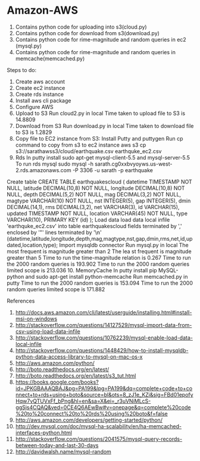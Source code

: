 # Amazon-AWS

1. Contains  python code for uploading into s3(cloud.py) 
2. Contains  python code for download from s3(download.py) 
3. Contains python code for rime-magnitude and random queries in ec2 (mysql.py)
4. Contains python code for rime-magnitude and random queries in memcache(memcached.py)

Steps to do:
1. Create aws account
2. Create ec2 instance
3. Create rds instance
4. Install aws cli package
5. Configure AWS
6. Upload to S3
	Run cloud2.py in local
	Time taken to upload file to S3 is 14.8809
7. Download from S3
	Run download.py in local
	Time taken to download file to S3 is 1.2829
8. Copy file to EC2 instance from S3:
Install Putty and puttygen 
Run cp command to copy from s3 to ec2 instance
	aws s3 cp s3://sarathawss3/cloud/earthquake.csv earthquke_ec2.csv
9. Rds
In putty install sudo apt-get mysql-client-5.5 and mysql-server-5.5
To run rds mysql 
sudo mysql -h sarath.cg0xxbvyoyws.us-west-2.rds.amazonaws.com -P 3306 -u sarath -p earthquake

Create table 
CREATE TABLE earthquakescloud ( datetime TIMESTAMP NOT NULL, latitude DECIMAL(10,8) NOT NULL, longitude DECIMAL(10,8) NOT NULL, depth DECIMAL(5,2) NOT NULL, mag DECIMAL(3,2) NOT NULL, magtype VARCHAR(10) NOT NULL, nst INTEGER(5), gap INTEGER(5), dmin DECIMAL(14,1), rms DECIMAL(3,2), net VARCHAR(3), id VARCHAR(15), updated TIMESTAMP NOT NULL, location VARCHAR(45) NOT NULL, type VARCHAR(10), PRIMARY KEY (id) );
Load data
load data local infile 'earthquke_ec2.csv' into table earthquakescloud fields terminated by ',' enclosed by '"' lines terminated by '\n' (datetime,latitude,longitude,depth,mag,magtype,nst,gap,dmin,rms,net,id,updated,location,type);
Import mysqldb connector
Run mysql.py in local
		The most frequent is magnitude greater than 2
		The lea	st frequent is magnitude greater than 5
		Time to run the time-magnitude relation is 0.267
		Time to run the 2000 random queries is 193.902
		Time to run the 2000 random queries limited scope is 213.036
10. MemoryCache
In putty install pip MySQL-python and sudo apt-get install python-memcache
Run memcached.py in putty
	Time to run the 2000 random queries is 153.094
	Time to run the 2000 random queries limited scope is 171.882


References
1. http://docs.aws.amazon.com/cli/latest/userguide/installing.html#install-msi-on-windows
2. http://stackoverflow.com/questions/14127529/mysql-import-data-from-csv-using-load-data-infile
3. http://stackoverflow.com/questions/10762239/mysql-enable-load-data-local-infile
4. http://stackoverflow.com/questions/1448429/how-to-install-mysqldb-python-data-access-library-to-mysql-on-mac-os-x
5. http://aws.amazon.com/python/
6. http://boto.readthedocs.org/en/latest/
7. http://boto.readthedocs.org/en/latest/s3_tut.html
8. https://books.google.com/books?id=JPKGBAAAQBAJ&pg=PA199&lpg=PA199&dq=complete+code+to+connect+to+rds+using+boto&source=bl&ots=8_zJ1e_KZi&sig=FBd01epofyHqw7vQTUVxFf_bPng&hl=en&sa=X&ei=_r3uVNiMLcS-ggSjs4CQAQ&ved=0CE4Q6AEwBw#v=onepage&q=complete%20code%20to%20connect%20to%20rds%20using%20boto&f=false
9. http://aws.amazon.com/developers/getting-started/python/
10. http://dev.mysql.com/doc/mysql-ha-scalability/en/ha-memcached-interfaces-python.html
11. http://stackoverflow.com/questions/2041575/mysql-query-records-between-today-and-last-30-days
12. http://davidwalsh.name/mysql-random



